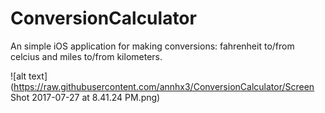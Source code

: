 # ConversionCalculator
An simple iOS application for making conversions: fahrenheit to/from celcius and miles to/from kilometers.  

![alt text](https://raw.githubusercontent.com/annhx3/ConversionCalculator/Screen Shot 2017-07-27 at 8.41.24 PM.png)

